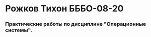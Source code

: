 <h1>Рожков Тихон БББО-08-20</h1>
<h3>Практические работы по дисциплине "Операционные системы".</h3>
